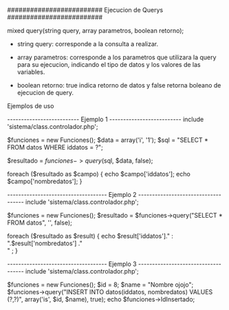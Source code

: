 ######################### Ejecucion de Querys #########################


mixed query(string query, array parametros, boolean retorno);



* string query: corresponde a la consulta a realizar.

* array parametros: corresponde a los parametros que utilizara la query 
  para su ejecucion, indicando el 
  tipo de datos y los valores de las variables.

* boolean retorno: true indica retorno de datos y false retorna boleano 
  de ejecucion de query.



Ejemplos de uso

-------------------------- Ejemplo 1 --------------------------
include 'sistema/class.controlador.php';

$funciones = new Funciones();
$data = array('i', '1');
$sql = "SELECT * FROM datos WHERE iddatos = ?";

$resultado = $funciones->query($sql, $data, false);

foreach ($resultado as $campo) {
	echo $campo['iddatos'];
	echo $campo['nombredatos'];
}

------------------------------------ Ejemplo 2 ------------------------------------
include 'sistema/class.controlador.php';

$funciones = new Funciones();
$resultado = $funciones->query("SELECT * FROM datos", '', false);

foreach ($resultado as $result) {
    echo $result['iddatos']." : ".$result['nombredatos'] ."<br/>" ;
}

------------------------------------ Ejemplo 3 ------------------------------------
include 'sistema/class.controlador.php';

$funciones = new Funciones();
$id = 8;
$name = "Nombre ojojo";
$funciones->query("INSERT INTO datos(iddatos, nombredatos) VALUES (?,?)", array('is', $id, $name), true);
echo $funciones->IdInsertado;
